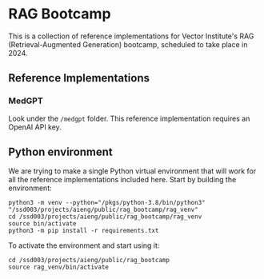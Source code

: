 # RAG Bootcamp

This is a collection of reference implementations for Vector Institute's RAG (Retrieval-Augmented Generation) bootcamp, scheduled to take place in 2024.

## Reference Implementations

### MedGPT

Look under the `/medgpt` folder. This reference implementation requires an OpenAI API key.

## Python environment

We are trying to make a single Python virtual environment that will work for all the reference implementations included here. Start by building the environment:

```
python3 -m venv --python="/pkgs/python-3.8/bin/python3" "/ssd003/projects/aieng/public/rag_bootcamp/rag_venv"
cd /ssd003/projects/aieng/public/rag_bootcamp/rag_venv
source bin/activate
python3 -m pip install -r requirements.txt
```

To activate the environment and start using it:

```
cd /ssd003/projects/aieng/public/rag_bootcamp
source rag_venv/bin/activate
```
